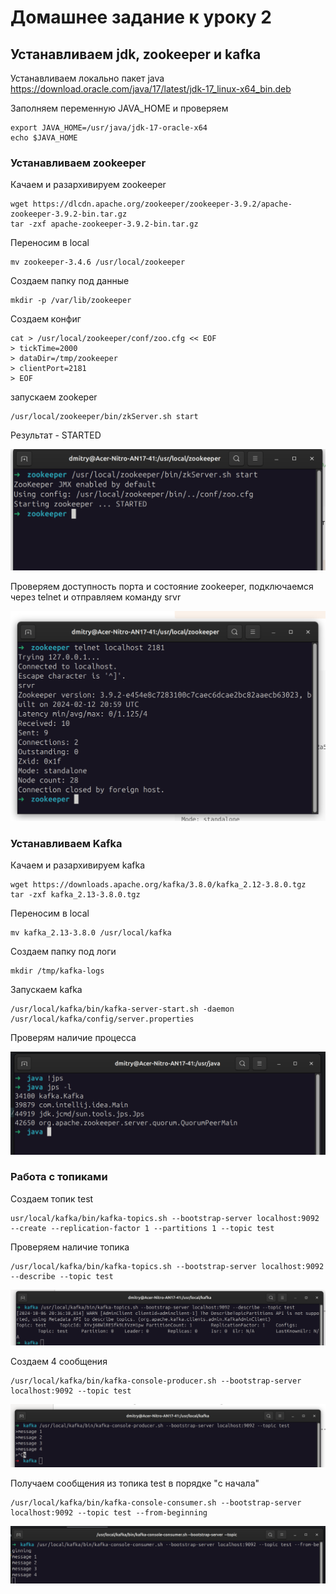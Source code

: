 # Домашнее задание к уроку 2


## Устанавливаем jdk, zookeeper и kafka

Устанавливаем локально пакет java https://download.oracle.com/java/17/latest/jdk-17_linux-x64_bin.deb


Заполняем переменную JAVA_HOME и проверяем

```shell
export JAVA_HOME=/usr/java/jdk-17-oracle-x64
echo $JAVA_HOME
```

### Устанавливаем zookeeper

Качаем и разархивируем zookeeper

```shell
wget https://dlcdn.apache.org/zookeeper/zookeeper-3.9.2/apache-zookeeper-3.9.2-bin.tar.gz
tar -zxf apache-zookeeper-3.9.2-bin.tar.gz
```

Переносим в local
```shell
mv zookeeper-3.4.6 /usr/local/zookeeper
```

Создаем папку под данные
```shell
mkdir -p /var/lib/zookeeper
```

Создаем конфиг

```shell
cat > /usr/local/zookeeper/conf/zoo.cfg << EOF
> tickTime=2000
> dataDir=/tmp/zookeeper
> clientPort=2181
> EOF
```

запускаем zookeper

```shell
/usr/local/zookeeper/bin/zkServer.sh start
```

Результат - STARTED

![](2024-10-06_19-15.png)

Проверяем доступность порта и состояние zookeeper, подключаемся через telnet и отправляем команду srvr

![](2024-10-06_19-16.png)


### Устанавливаем Kafka


Качаем и разархивируем kafka

```shell
wget https://downloads.apache.org/kafka/3.8.0/kafka_2.12-3.8.0.tgz
tar -zxf kafka_2.13-3.8.0.tgz
```

Переносим в local

```shell
mv kafka_2.13-3.8.0 /usr/local/kafka
```

Создаем папку под логи

```shell
mkdir /tmp/kafka-logs
```

Запускаем kafka

```shell
/usr/local/kafka/bin/kafka-server-start.sh -daemon /usr/local/kafka/config/server.properties
```

Проверям наличие процесса

![](2024-10-06_19-29.png)


### Работа с топиками

Создаем топик test

```shell
usr/local/kafka/bin/kafka-topics.sh --bootstrap-server localhost:9092 --create --replication-factor 1 --partitions 1 --topic test
```

Проверяем наличие топика

```shell
/usr/local/kafka/bin/kafka-topics.sh --bootstrap-server localhost:9092 --describe --topic test
```

![](2024-10-06_20-36.png)

Создаем 4 сообщения

```shell
/usr/local/kafka/bin/kafka-console-producer.sh --bootstrap-server localhost:9092 --topic test
```

![](2024-10-06_20-38.png)

Получаем сообщения из топика test в порядке "с начала"

```shell
/usr/local/kafka/bin/kafka-console-consumer.sh --bootstrap-server localhost:9092 --topic test --from-beginning
```

![](2024-10-06_20-39.png)